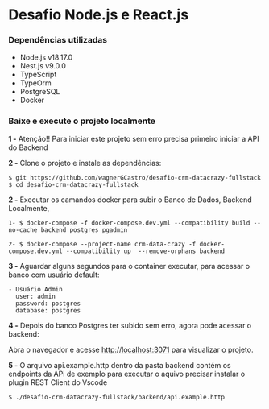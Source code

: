 # Desafio Node.js e React.js

### Dependências utilizadas

- Node.js v18.17.0
- Nest.js v9.0.0
- TypeScript
- TypeOrm
- PostgreSQL
- Docker

### Baixe e execute o projeto localmente

**1 -** Atenção!! Para iniciar este projeto sem erro precisa primeiro iniciar a API do Backend

**2 -** Clone o projeto e instale as dependências:

```
$ git https://github.com/wagnerGCastro/desafio-crm-datacrazy-fullstack
$ cd desafio-crm-datacrazy-fullstack
```

**2 -** Executar os camandos docker para subir o Banco de Dados, Backend Localmente,

```
1- $ docker-compose -f docker-compose.dev.yml --compatibility build --no-cache backend postgres pgadmin

2- $ docker-compose --project-name crm-data-crazy -f docker-compose.dev.yml --compatibility up  --remove-orphans backend

```

**3 -** Aguardar alguns segundos para o container executar, para acessar o banco com usuário default:

```
- Usuário Admin
  user: admin
  password: postgres
  database: postgres
```

**4 -** Depois do banco Postgres ter subido sem erro, agora pode acessar o backend:

Abra o navegador e acesse [http://localhost:3071](http://localhost:3071) para visualizar o projeto.

**5 -** O arquivo api.example.http dentro da pasta backend contém os endpoints da APi de exemplo
para executar o aquivo precisar instalar o plugin REST Client do Vscode

```
$ ./desafio-crm-datacrazy-fullstack/backend/api.example.http
```
